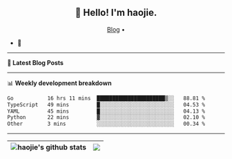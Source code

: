 <h2 align="center">👋 Hello! I'm haojie.</h2>
<p align="center">
  <a href="https://aoyouer.com">Blog</a> •
</p>


- 🔭 


-------

**📝 Latest Blog Posts**


-------

📊 **Weekly development breakdown**
<!--START_SECTION:waka-->

```txt
Go           16 hrs 11 mins  ██████████████████████▒░░   88.81 %
TypeScript   49 mins         █░░░░░░░░░░░░░░░░░░░░░░░░   04.53 %
YAML         45 mins         █░░░░░░░░░░░░░░░░░░░░░░░░   04.13 %
Python       22 mins         ▓░░░░░░░░░░░░░░░░░░░░░░░░   02.10 %
Other        3 mins          ░░░░░░░░░░░░░░░░░░░░░░░░░   00.34 %
```

<!--END_SECTION:waka-->

-------



| <img align="center" src="https://github-readme-stats.vercel.app/api?username=haojie06&show_icons=true&theme=graywhite&show_icons=true&count_private=true&include_all_commits=true&hide_border=true" alt="haojie's github stats" /> | <img align="center" src="https://github-readme-stats.vercel.app/api/top-langs/?username=haojie06&layout=compact&theme=graywhite&hide_border=true&hide=css,html" /> |
| ------------- | ------------- |



